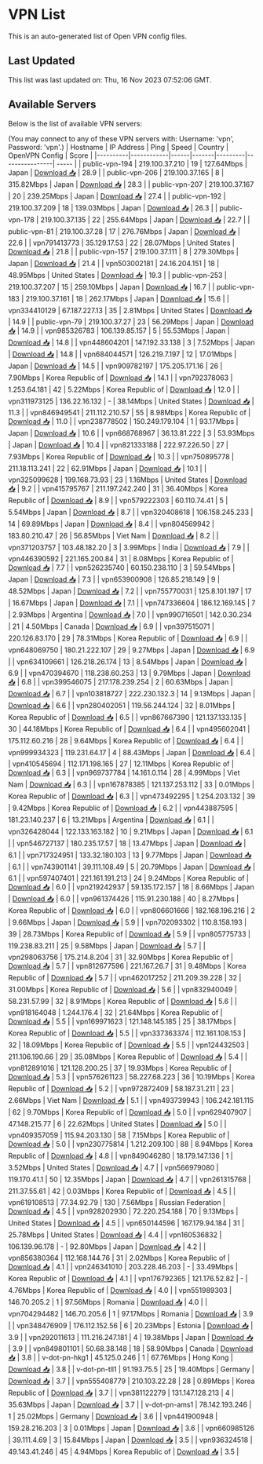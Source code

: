 # VPN List

This is an auto-generated list of Open VPN config files.

## Last Updated

This list was last updated on: Thu, 16 Nov 2023 07:52:06 GMT.

## Available Servers

Below is the list of available VPN servers:

(You may connect to any of these VPN servers with: Username: 'vpn', Password: 'vpn'.)
| Hostname | IP Address | Ping | Speed | Country | OpenVPN Config | Score |
|----------|------------|------|-------|---------|----------------| ----- |
| public-vpn-194 | 219.100.37.210 | 19 | 127.64Mbps | Japan | [Download 📥](./configs/server_0_JP.ovpn) | 28.9 |
| public-vpn-206 | 219.100.37.165 | 8 | 315.82Mbps | Japan | [Download 📥](./configs/server_1_JP.ovpn) | 28.3 |
| public-vpn-207 | 219.100.37.167 | 20 | 239.25Mbps | Japan | [Download 📥](./configs/server_2_JP.ovpn) | 27.4 |
| public-vpn-192 | 219.100.37.209 | 18 | 139.03Mbps | Japan | [Download 📥](./configs/server_3_JP.ovpn) | 26.3 |
| public-vpn-178 | 219.100.37.135 | 22 | 255.64Mbps | Japan | [Download 📥](./configs/server_4_JP.ovpn) | 22.7 |
| public-vpn-81 | 219.100.37.28 | 17 | 276.76Mbps | Japan | [Download 📥](./configs/server_5_JP.ovpn) | 22.6 |
| vpn791413773 | 35.129.17.53 | 22 | 28.07Mbps | United States | [Download 📥](./configs/server_6_US.ovpn) | 21.8 |
| public-vpn-157 | 219.100.37.111 | 8 | 279.30Mbps | Japan | [Download 📥](./configs/server_7_JP.ovpn) | 21.4 |
| vpn503002181 | 24.16.204.151 | 18 | 48.95Mbps | United States | [Download 📥](./configs/server_8_US.ovpn) | 19.3 |
| public-vpn-253 | 219.100.37.207 | 15 | 259.10Mbps | Japan | [Download 📥](./configs/server_9_JP.ovpn) | 16.7 |
| public-vpn-183 | 219.100.37.161 | 18 | 262.17Mbps | Japan | [Download 📥](./configs/server_10_JP.ovpn) | 15.6 |
| vpn334410129 | 67.187.227.13 | 35 | 2.81Mbps | United States | [Download 📥](./configs/server_11_US.ovpn) | 14.9 |
| public-vpn-79 | 219.100.37.27 | 23 | 56.29Mbps | Japan | [Download 📥](./configs/server_12_JP.ovpn) | 14.9 |
| vpn985326783 | 106.139.85.157 | 5 | 55.53Mbps | Japan | [Download 📥](./configs/server_13_JP.ovpn) | 14.8 |
| vpn448604201 | 147.192.33.138 | 3 | 7.52Mbps | Japan | [Download 📥](./configs/server_14_JP.ovpn) | 14.8 |
| vpn684044571 | 126.219.7.197 | 12 | 17.01Mbps | Japan | [Download 📥](./configs/server_15_JP.ovpn) | 14.5 |
| vpn909782197 | 175.205.171.16 | 26 | 7.90Mbps | Korea Republic of | [Download 📥](./configs/server_16_KR.ovpn) | 14.1 |
| vpn792378063 | 1.253.64.181 | 42 | 5.22Mbps | Korea Republic of | [Download 📥](./configs/server_17_KR.ovpn) | 12.0 |
| vpn311973125 | 136.22.16.132 | - | 38.14Mbps | United States | [Download 📥](./configs/server_18_US.ovpn) | 11.3 |
| vpn846949541 | 211.112.210.57 | 55 | 8.98Mbps | Korea Republic of | [Download 📥](./configs/server_19_KR.ovpn) | 11.0 |
| vpn238778502 | 150.249.179.104 | 1 | 93.17Mbps | Japan | [Download 📥](./configs/server_20_JP.ovpn) | 10.6 |
| vpn668768967 | 36.13.81.222 | 3 | 53.93Mbps | Japan | [Download 📥](./configs/server_21_JP.ovpn) | 10.4 |
| vpn821333188 | 222.97.226.50 | 27 | 7.93Mbps | Korea Republic of | [Download 📥](./configs/server_22_KR.ovpn) | 10.3 |
| vpn750895778 | 211.18.113.241 | 22 | 62.91Mbps | Japan | [Download 📥](./configs/server_23_JP.ovpn) | 10.1 |
| vpn325099628 | 199.168.73.93 | 23 | 1.16Mbps | United States | [Download 📥](./configs/server_24_US.ovpn) | 9.2 |
| vpn415795767 | 211.197.242.240 | 31 | 36.40Mbps | Korea Republic of | [Download 📥](./configs/server_25_KR.ovpn) | 8.9 |
| vpn579222303 | 60.110.74.41 | 5 | 5.54Mbps | Japan | [Download 📥](./configs/server_26_JP.ovpn) | 8.7 |
| vpn320408618 | 106.158.245.233 | 14 | 69.89Mbps | Japan | [Download 📥](./configs/server_27_JP.ovpn) | 8.4 |
| vpn804569942 | 183.80.210.47 | 26 | 56.85Mbps | Viet Nam | [Download 📥](./configs/server_28_VN.ovpn) | 8.2 |
| vpn371203757 | 103.48.182.20 | 3 | 3.99Mbps | India | [Download 📥](./configs/server_29_IN.ovpn) | 7.9 |
| vpn446390592 | 221.165.200.84 | 31 | 8.08Mbps | Korea Republic of | [Download 📥](./configs/server_30_KR.ovpn) | 7.7 |
| vpn526235740 | 60.150.238.110 | 3 | 59.54Mbps | Japan | [Download 📥](./configs/server_31_JP.ovpn) | 7.3 |
| vpn653900908 | 126.85.218.149 | 9 | 48.52Mbps | Japan | [Download 📥](./configs/server_32_JP.ovpn) | 7.2 |
| vpn755770031 | 125.8.101.197 | 17 | 16.67Mbps | Japan | [Download 📥](./configs/server_33_JP.ovpn) | 7.1 |
| vpn747336604 | 186.12.169.145 | 7 | 2.93Mbps | Argentina | [Download 📥](./configs/server_34_AR.ovpn) | 7.0 |
| vpn990716501 | 142.0.30.234 | 21 | 4.50Mbps | Canada | [Download 📥](./configs/server_35_CA.ovpn) | 6.9 |
| vpn397515071 | 220.126.83.170 | 29 | 78.31Mbps | Korea Republic of | [Download 📥](./configs/server_36_KR.ovpn) | 6.9 |
| vpn648069750 | 180.21.222.107 | 29 | 9.27Mbps | Japan | [Download 📥](./configs/server_37_JP.ovpn) | 6.9 |
| vpn634109661 | 126.218.26.174 | 13 | 8.54Mbps | Japan | [Download 📥](./configs/server_38_JP.ovpn) | 6.9 |
| vpn470394670 | 118.238.60.253 | 13 | 9.79Mbps | Japan | [Download 📥](./configs/server_39_JP.ovpn) | 6.8 |
| vpn399546075 | 217.178.239.254 | 2 | 60.63Mbps | Japan | [Download 📥](./configs/server_40_JP.ovpn) | 6.7 |
| vpn103818727 | 222.230.132.3 | 14 | 9.13Mbps | Japan | [Download 📥](./configs/server_41_JP.ovpn) | 6.6 |
| vpn280402051 | 119.56.244.124 | 32 | 8.01Mbps | Korea Republic of | [Download 📥](./configs/server_42_KR.ovpn) | 6.5 |
| vpn867667390 | 121.137.133.135 | 30 | 44.18Mbps | Korea Republic of | [Download 📥](./configs/server_43_KR.ovpn) | 6.4 |
| vpn495602041 | 175.112.60.216 | 28 | 9.64Mbps | Korea Republic of | [Download 📥](./configs/server_44_KR.ovpn) | 6.4 |
| vpn999934323 | 119.231.64.17 | 4 | 88.43Mbps | Japan | [Download 📥](./configs/server_45_JP.ovpn) | 6.4 |
| vpn410545694 | 112.171.198.165 | 27 | 12.11Mbps | Korea Republic of | [Download 📥](./configs/server_46_KR.ovpn) | 6.3 |
| vpn969737784 | 14.161.0.114 | 28 | 4.99Mbps | Viet Nam | [Download 📥](./configs/server_47_VN.ovpn) | 6.3 |
| vpn167878385 | 121.137.253.112 | 33 | 0.01Mbps | Korea Republic of | [Download 📥](./configs/server_48_KR.ovpn) | 6.3 |
| vpn473492295 | 1.254.203.132 | 39 | 9.42Mbps | Korea Republic of | [Download 📥](./configs/server_49_KR.ovpn) | 6.2 |
| vpn443887595 | 181.23.140.237 | 6 | 13.21Mbps | Argentina | [Download 📥](./configs/server_50_AR.ovpn) | 6.1 |
| vpn326428044 | 122.133.163.182 | 10 | 9.21Mbps | Japan | [Download 📥](./configs/server_51_JP.ovpn) | 6.1 |
| vpn546727137 | 180.235.17.57 | 18 | 13.47Mbps | Japan | [Download 📥](./configs/server_52_JP.ovpn) | 6.1 |
| vpn717324951 | 133.32.180.103 | 13 | 9.77Mbps | Japan | [Download 📥](./configs/server_53_JP.ovpn) | 6.1 |
| vpn743901141 | 39.111.108.49 | 5 | 20.79Mbps | Japan | [Download 📥](./configs/server_54_JP.ovpn) | 6.1 |
| vpn597407401 | 221.161.191.213 | 24 | 9.24Mbps | Korea Republic of | [Download 📥](./configs/server_55_KR.ovpn) | 6.0 |
| vpn219242937 | 59.135.172.157 | 18 | 8.66Mbps | Japan | [Download 📥](./configs/server_56_JP.ovpn) | 6.0 |
| vpn961374426 | 115.91.230.188 | 40 | 8.27Mbps | Korea Republic of | [Download 📥](./configs/server_57_KR.ovpn) | 6.0 |
| vpn806601666 | 182.168.196.216 | 2 | 9.66Mbps | Japan | [Download 📥](./configs/server_58_JP.ovpn) | 5.9 |
| vpn702093302 | 110.8.158.193 | 39 | 28.73Mbps | Korea Republic of | [Download 📥](./configs/server_59_KR.ovpn) | 5.9 |
| vpn805775733 | 119.238.83.211 | 25 | 9.58Mbps | Japan | [Download 📥](./configs/server_60_JP.ovpn) | 5.7 |
| vpn298063756 | 175.214.8.204 | 31 | 32.90Mbps | Korea Republic of | [Download 📥](./configs/server_61_KR.ovpn) | 5.7 |
| vpn812677596 | 221.167.26.7 | 31 | 9.48Mbps | Korea Republic of | [Download 📥](./configs/server_62_KR.ovpn) | 5.7 |
| vpn462017252 | 211.209.39.228 | 32 | 31.00Mbps | Korea Republic of | [Download 📥](./configs/server_63_KR.ovpn) | 5.6 |
| vpn832940049 | 58.231.57.99 | 32 | 8.91Mbps | Korea Republic of | [Download 📥](./configs/server_64_KR.ovpn) | 5.6 |
| vpn918164048 | 1.244.176.4 | 32 | 21.64Mbps | Korea Republic of | [Download 📥](./configs/server_65_KR.ovpn) | 5.5 |
| vpn169971623 | 121.148.145.185 | 25 | 38.17Mbps | Korea Republic of | [Download 📥](./configs/server_66_KR.ovpn) | 5.5 |
| vpn337363374 | 112.161.108.153 | 32 | 18.09Mbps | Korea Republic of | [Download 📥](./configs/server_67_KR.ovpn) | 5.5 |
| vpn124432503 | 211.106.190.66 | 29 | 35.08Mbps | Korea Republic of | [Download 📥](./configs/server_68_KR.ovpn) | 5.4 |
| vpn812891016 | 121.128.200.25 | 37 | 19.93Mbps | Korea Republic of | [Download 📥](./configs/server_69_KR.ovpn) | 5.3 |
| vpn576261123 | 58.227.68.223 | 36 | 10.19Mbps | Korea Republic of | [Download 📥](./configs/server_70_KR.ovpn) | 5.2 |
| vpn972872409 | 58.187.31.211 | 23 | 2.66Mbps | Viet Nam | [Download 📥](./configs/server_71_VN.ovpn) | 5.1 |
| vpn493739943 | 106.242.181.115 | 62 | 9.70Mbps | Korea Republic of | [Download 📥](./configs/server_72_KR.ovpn) | 5.0 |
| vpn629407907 | 47.148.215.77 | 6 | 22.62Mbps | United States | [Download 📥](./configs/server_73_US.ovpn) | 5.0 |
| vpn409357059 | 115.94.203.130 | 58 | 7.15Mbps | Korea Republic of | [Download 📥](./configs/server_74_KR.ovpn) | 5.0 |
| vpn230775814 | 1.212.209.100 | 88 | 8.94Mbps | Korea Republic of | [Download 📥](./configs/server_75_KR.ovpn) | 4.8 |
| vpn849046280 | 18.179.147.136 | 1 | 3.52Mbps | United States | [Download 📥](./configs/server_76_US.ovpn) | 4.7 |
| vpn566979080 | 119.170.41.1 | 50 | 12.35Mbps | Japan | [Download 📥](./configs/server_77_JP.ovpn) | 4.7 |
| vpn261315768 | 211.37.55.61 | 42 | 0.03Mbps | Korea Republic of | [Download 📥](./configs/server_78_KR.ovpn) | 4.5 |
| vpn619108513 | 77.34.92.79 | 130 | 7.56Mbps | Russian Federation | [Download 📥](./configs/server_79_RU.ovpn) | 4.5 |
| vpn928202930 | 72.220.254.188 | 70 | 9.13Mbps | United States | [Download 📥](./configs/server_80_US.ovpn) | 4.5 |
| vpn650144596 | 167.179.94.184 | 31 | 25.78Mbps | United States | [Download 📥](./configs/server_81_US.ovpn) | 4.4 |
| vpn160536832 | 106.139.96.178 | - | 92.80Mbps | Japan | [Download 📥](./configs/server_82_JP.ovpn) | 4.2 |
| vpn856380364 | 112.168.144.76 | 31 | 2.02Mbps | Korea Republic of | [Download 📥](./configs/server_83_KR.ovpn) | 4.1 |
| vpn246341010 | 203.228.46.203 | - | 33.49Mbps | Korea Republic of | [Download 📥](./configs/server_84_KR.ovpn) | 4.1 |
| vpn176792365 | 121.176.52.82 | - | 4.76Mbps | Korea Republic of | [Download 📥](./configs/server_85_KR.ovpn) | 4.0 |
| vpn551989303 | 146.70.205.2 | 1 | 97.56Mbps | Romania | [Download 📥](./configs/server_86_RO.ovpn) | 4.0 |
| vpn704294482 | 146.70.205.6 | 1 | 97.17Mbps | Romania | [Download 📥](./configs/server_87_RO.ovpn) | 3.9 |
| vpn348476909 | 176.112.152.56 | 6 | 20.23Mbps | Estonia | [Download 📥](./configs/server_88_EE.ovpn) | 3.9 |
| vpn292011613 | 111.216.247.181 | 4 | 19.38Mbps | Japan | [Download 📥](./configs/server_89_JP.ovpn) | 3.9 |
| vpn849801101 | 50.68.38.148 | 18 | 58.90Mbps | Canada | [Download 📥](./configs/server_90_CA.ovpn) | 3.8 |
| v-dot-pn-hkg1 | 45.125.0.246 | 1 | 67.76Mbps | Hong Kong | [Download 📥](./configs/server_91_HK.ovpn) | 3.8 |
| v-dot-pn-tll1 | 91.193.75.5 | 25 | 19.40Mbps | Germany | [Download 📥](./configs/server_92_DE.ovpn) | 3.7 |
| vpn555408779 | 210.103.22.28 | 28 | 0.89Mbps | Korea Republic of | [Download 📥](./configs/server_93_KR.ovpn) | 3.7 |
| vpn381122279 | 131.147.128.213 | 4 | 35.63Mbps | Japan | [Download 📥](./configs/server_94_JP.ovpn) | 3.7 |
| v-dot-pn-ams1 | 78.142.193.246 | 1 | 25.02Mbps | Germany | [Download 📥](./configs/server_95_DE.ovpn) | 3.6 |
| vpn441900948 | 159.28.216.203 | 3 | 0.01Mbps | Japan | [Download 📥](./configs/server_96_JP.ovpn) | 3.6 |
| vpn660985126 | 39.111.4.69 | 3 | 15.84Mbps | Japan | [Download 📥](./configs/server_97_JP.ovpn) | 3.5 |
| vpn936324518 | 49.143.41.246 | 45 | 4.94Mbps | Korea Republic of | [Download 📥](./configs/server_98_KR.ovpn) | 3.5 |
